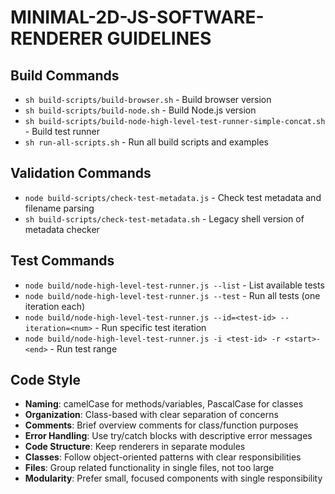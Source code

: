 # MINIMAL-2D-JS-SOFTWARE-RENDERER GUIDELINES

## Build Commands
- `sh build-scripts/build-browser.sh` - Build browser version
- `sh build-scripts/build-node.sh` - Build Node.js version
- `sh build-scripts/build-node-high-level-test-runner-simple-concat.sh` - Build test runner
- `sh run-all-scripts.sh` - Run all build scripts and examples

## Validation Commands
- `node build-scripts/check-test-metadata.js` - Check test metadata and filename parsing
- `sh build-scripts/check-test-metadata.sh` - Legacy shell version of metadata checker

## Test Commands
- `node build/node-high-level-test-runner.js --list` - List available tests
- `node build/node-high-level-test-runner.js --test` - Run all tests (one iteration each)
- `node build/node-high-level-test-runner.js --id=<test-id> --iteration=<num>` - Run specific test iteration
- `node build/node-high-level-test-runner.js -i <test-id> -r <start>-<end>` - Run test range

## Code Style
- **Naming**: camelCase for methods/variables, PascalCase for classes
- **Organization**: Class-based with clear separation of concerns
- **Comments**: Brief overview comments for class/function purposes
- **Error Handling**: Use try/catch blocks with descriptive error messages
- **Code Structure**: Keep renderers in separate modules
- **Classes**: Follow object-oriented patterns with clear responsibilities
- **Files**: Group related functionality in single files, not too large
- **Modularity**: Prefer small, focused components with single responsibility